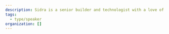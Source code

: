 ```yaml
---
description: Sidra is a senior builder and technologist with a love of responsible data and client-centered product/service design. From community-powered web applications to public sector solutions, her work is all about making complex digital experiences simpler and a snap to use. As a service designer, she thrives on developing build usable tools and products for the public that give people more of their day back.
tags:
  - type/speaker
organization: []
---
```

